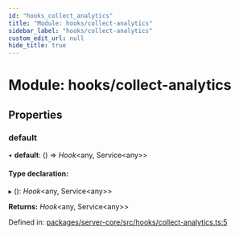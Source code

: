 ```yaml
---
id: "hooks_collect_analytics"
title: "Module: hooks/collect-analytics"
sidebar_label: "hooks/collect-analytics"
custom_edit_url: null
hide_title: true
---
```


# Module: hooks/collect-analytics

## Properties

### default

• **default**: () => *Hook*<any, Service<any\>\>

#### Type declaration:

▸ (): *Hook*<any, Service<any\>\>

**Returns:** *Hook*<any, Service<any\>\>

Defined in: [packages/server-core/src/hooks/collect-analytics.ts:5](https://github.com/xr3ngine/xr3ngine/blob/a16a45d7e/packages/server-core/src/hooks/collect-analytics.ts#L5)
